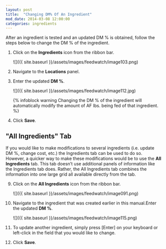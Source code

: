 ```yaml
---
layout: post
title:  "Changing DM% Of An Ingredient"
mod_date: 2014-03-08 12:00:00
categories: ingredients
---
```


After an ingredient is tested and an updated DM % is obtained, follow the steps below to change the DM % of the ingredient.

1.  Click on the **Ingredients** icon from the ribbon bar.

    ![]({{ site.baseurl }}/assets/images/feedwatch/image103.png)

2.  Navigate to the **Locations** panel.

3.  Enter the updated **DM %**.

    ![]({{ site.baseurl }}/assets/images/feedwatch/image112.jpg)

    {% infoblock warning Changing the DM % of the ingredient will automatically modify the amount of AF lbs. being fed of that ingredient. %}


4.  Click **Save**.



"All Ingredients" Tab
---------------------

If you would like to make modifications to several ingredients (i.e.
update DM %, change cost, etc.) the Ingredients tab can be used to do
so. However, a quicker way to make these modifications would be to use
the **All Ingredients** tab. This tab doesn’t use additional panels of
information like the Ingredients tab does. Rather, the All Ingredients
tab combines the information into one large grid all available directly
from the tab.

9.  Click on the **All Ingredients** icon from the ribbon bar.

    ![]({{ site.baseurl }}/assets/images/feedwatch/image091.png)

1.  Navigate to the ingredient that was created earlier in this manual.Enter the updated **DM %**.

    ![]({{ site.baseurl }}/assets/images/feedwatch/image115.png)

11.  To update another ingredient, simply press [Enter] on your keyboard or left-click in the field that you would like to change.

12.  Click **Save**.
